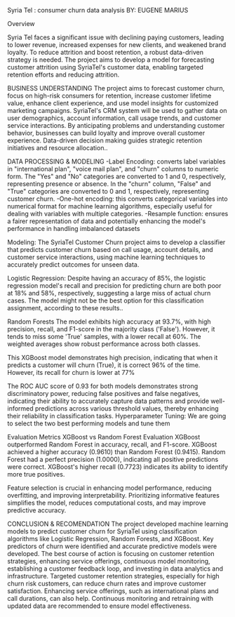 Syria Tel :
consumer churn data analysis
BY: EUGENE MARIUS

Overview

Syria Tel faces a significant issue with declining paying customers, leading to lower revenue, increased expenses for new clients, and weakened brand loyalty. To reduce attrition and boost retention, a robust data-driven strategy is needed. The project aims to develop a model for forecasting customer attrition using SyriaTel's customer data, enabling targeted retention efforts and reducing attrition.

BUSINESS UNDERSTANDING
The project aims to forecast customer churn, focus on high-risk consumers for retention, increase customer lifetime value, enhance client experience, and use model insights for customized marketing campaigns. 
SyriaTel's CRM system will be used to gather data on user demographics, account information, call usage trends, and customer service interactions. By anticipating problems and understanding customer behavior, businesses can build loyalty and improve overall customer experience. Data-driven decision making guides strategic retention initiatives and resource allocation.. 

DATA PROCESSING & MODELING
-Label Encoding: converts label variables in "international plan", "voice mail plan", and "churn" columns to numeric form. The "Yes" and "No" categories are converted to 1 and 0, respectively, representing presence or absence. In the "churn" column, "False" and "True" categories are converted to 0 and 1, respectively, representing customer churn.
-One-hot encoding:  this converts categorical variables into numerical format for machine learning algorithms, especially useful for dealing with variables with multiple categories.
-Resample function: ensures a fairer representation of data and potentially enhancing the model's performance in handling imbalanced datasets

Modeling: 
The SyriaTel Customer Churn project aims to develop a classifier that predicts customer churn based on call usage, account details, and customer service interactions, using machine learning techniques to accurately predict outcomes for unseen data.

Logistic Regression: 
Despite having an accuracy of 85%, the logistic regression model's recall and precision for predicting churn are both poor at 18% and 58%, respectively, suggesting a large miss of actual churn cases. The model might not be the best option for this classification assignment, according to these results..

Random Forests
The model exhibits high accuracy at 93.7%, with high precision, recall, and F1-score in the majority class ('False'). However, it tends to miss some 'True' samples, with a lower recall at 60%. The weighted averages show robust performance across both classes.

This XGBoost model demonstrates high precision, indicating that when it predicts a customer will churn (True), it is correct 96% of the time. However, its recall for churn is lower at 77%

The ROC AUC score of 0.93 for both models demonstrates strong discriminatory power, reducing false positives and false negatives, indicating their ability to accurately capture data patterns and provide well-informed predictions across various threshold values, thereby enhancing their reliability in classification tasks.
Hyperparameter Tuning:
We are going to select the two best performing models and tune them

Evaluation Metrics
XGBoost vs Random Forest Evaluation
XGBoost outperformed Random Forest in accuracy, recall, and F1-score.
XGBoost achieved a higher accuracy (0.9610) than Random Forest (0.9415).
Random Forest had a perfect precision (1.0000), indicating all positive predictions were correct.
XGBoost's higher recall (0.7723) indicates its ability to identify more true positives.

Feature selection is crucial in enhancing model performance, reducing overfitting, and improving interpretability. Prioritizing informative features simplifies the model, reduces computational costs, and may improve predictive accuracy.

CONCLUSION & RECOMENDATION
The project developed machine learning models to predict customer churn for SyriaTel using classification algorithms like Logistic Regression, Random Forests, and XGBoost. Key predictors of churn were identified and accurate predictive models were developed. 
The best course of action is focusing on customer retention strategies, enhancing service offerings, continuous model monitoring, establishing a customer feedback loop, and investing in data analytics and infrastructure. 
Targeted customer retention strategies, especially for high churn risk customers, can reduce churn rates and improve customer satisfaction. 
Enhancing service offerings, such as international plans and call durations, can also help. Continuous monitoring and retraining with updated data are recommended to ensure model effectiveness.
